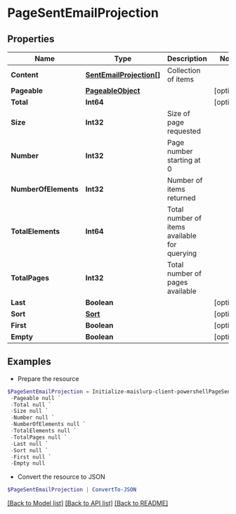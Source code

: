 # PageSentEmailProjection
## Properties

Name | Type | Description | Notes
------------ | ------------- | ------------- | -------------
**Content** | [**SentEmailProjection[]**](SentEmailProjection) | Collection of items | 
**Pageable** | [**PageableObject**](PageableObject) |  | [optional] 
**Total** | **Int64** |  | [optional] 
**Size** | **Int32** | Size of page requested | 
**Number** | **Int32** | Page number starting at 0 | 
**NumberOfElements** | **Int32** | Number of items returned | 
**TotalElements** | **Int64** | Total number of items available for querying | 
**TotalPages** | **Int32** | Total number of pages available | 
**Last** | **Boolean** |  | [optional] 
**Sort** | [**Sort**](Sort) |  | [optional] 
**First** | **Boolean** |  | [optional] 
**Empty** | **Boolean** |  | [optional] 

## Examples

- Prepare the resource
```powershell
$PageSentEmailProjection = Initialize-maislurp-client-powershellPageSentEmailProjection  -Content null `
 -Pageable null `
 -Total null `
 -Size null `
 -Number null `
 -NumberOfElements null `
 -TotalElements null `
 -TotalPages null `
 -Last null `
 -Sort null `
 -First null `
 -Empty null
```

- Convert the resource to JSON
```powershell
$PageSentEmailProjection | ConvertTo-JSON
```

[[Back to Model list]](../README#documentation-for-models) [[Back to API list]](../README#documentation-for-api-endpoints) [[Back to README]](../README)

